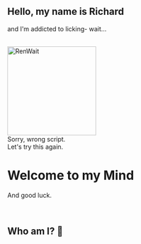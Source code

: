## Hello, my name is Richard

and I'm addicted to licking- wait...


<br >
<img 	src="https://bit.ly/RenWait-Parchment"
	width="200px"
	alt="RenWait"/>

<br >
Sorry, wrong script.<br >
Let's try this again.

<br >


# Welcome to my Mind

And good luck.

<br />

## Who am I? 🤔
